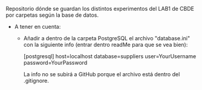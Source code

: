 Repositorio dónde se guardan los distintos experimentos del LAB1 de CBDE por carpetas según la base de datos.

  - A tener en cuenta:
    
    - Añadir a dentro de la carpeta PostgreSQL el archivo "database.ini" con la siguiente info (entrar dentro readMe para que se vea bien):
      
      [postgresql]
      host=localhost
      database=suppliers
      user=YourUsername
      password=YourPassword

      La info no se subirá a GitHub porque el archivo está dentro del .gitignore.
